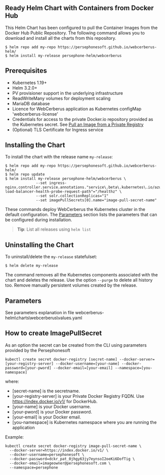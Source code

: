<!--- app-name: WebCerberus application -->

## Ready Helm Chart with Containers from Docker Hub

This Helm Chart has been configured to pull the Container Images from the Docker Hub Public Repository.
The following command allows you to download and install all the charts from this repository.

```console
$ helm repo add my-repo https://persephonesoft.github.io/webcerberus-helm/
$ helm install my-release persephone-helm/webcerberus
```

## Prerequisites

- Kubernetes 1.19+
- Helm 3.2.0+
- PV provisioner support in the underlying infrastructure
- ReadWriteMany volumes for deployment scaling
- MariaDB database
- Licence for WebCerberus application as Kubernetes configMap 'webcerberus-license'
- Credentials for access to the private Docker.io repository provided as the Kubernetes secret. See [Pull an Image from a Private Registry](https://kubernetes.io/docs/tasks/configure-pod-container/pull-image-private-registry/#create-a-pod-that-uses-your-secret)
- (Optional) TLS Certificate for Ingress service

## Installing the Chart

 To install the chart with the release name `my-release`:

```console
$ helm repo add my-repo https://persephonesoft.github.io/webcerberus-helm/
$ helm repo update
$ helm install my-release persephone-helm/webcerberus \
              --set ingress-nginx.controller.service.annotations."service\.beta\.kubernetes\.io/azure-load-balancer-health-probe-request-path"="/healthz" \
              --set solr.collectionReplicas="1"
              --set imagePullSecrets[0].name="image-pull-secret-name"
```

These commands deploy WebCerberus the Kubernetes cluster in the default configuration. The [Parameters](#parameters) section lists the parameters that can be configured during installation.

> **Tip**: List all releases using `helm list`

## Uninstalling the Chart

To uninstall/delete the `my-release` statefulset:

```console
$ helm delete my-release
```

The command removes all the Kubernetes components associated with the chart and deletes the release. Use the option `--purge` to delete all history too. Remove manually persistent volumes created by the release.

## Parameters

See parameters explanation in file webcerberus-helm\charts\webcerberus\values.yaml

## How to create ImagePullSecret

As an option the secret can be created from the CLI using parameters provided by the Persephonesoft
```console
kubectl create secret docker-registry [secret-name] --docker-server=[your-registry-server] --docker-username=[your-name] --docker-password=[your-pword] --docker-email=[your-email] --namespace=[you-namespace]
```
where:
 - [secret-name] is the secretname.
 - [your-registry-server] is your Private Docker Registry FQDN. Use https://index.docker.io/v1/ for DockerHub.
 - [your-name] is your Docker username.
 - [your-pword] is your Docker password.
 - [your-email] is your Docker email.
 - [you-namespace] is Kubernetes namespace where you are running the application

Example:
```console
kubectl create secret docker-registry image-pull-secret-name \
  --docker-server=https://index.docker.io/v1/ \
  --docker-username=persephonesoft \
  --docker-password=dckr_pat_0jhgy63jy7eynsoI2oeKi6DofTig \
  --docker-email=imageowner@persephonesoft.com \
  --namespace=persephone
```